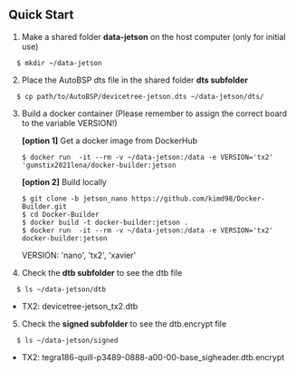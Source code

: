 ## Quick Start 
1. Make a shared folder **data-jetson** on the host computer (only for initial use)
```
  $ mkdir ~/data-jetson
```
2. Place the AutoBSP dts file in the shared folder **dts subfolder**
```
  $ cp path/to/AutoBSP/devicetree-jetson.dts ~/data-jetson/dts/
```
3. Build a docker container (Please remember to assign the correct board to the variable VERSION!)

   **[option 1]** Get a docker image from DockerHub
    ```
    $ docker run  -it --rm -v ~/data-jetson:/data -e VERSION='tx2' 'gumstix2021lena/docker-builder:jetson 
    ```

   **[option 2]** Build locally
    ```
    $ git clone -b jetson_nano https://github.com/kimd98/Docker-Builder.git
    $ cd Docker-Builder
    $ docker build -t docker-builder:jetson .
    $ docker run  -it --rm -v ~/data-jetson:/data -e VERSION='tx2' docker-builder:jetson
    ```
    
    VERSION: 'nano', 'tx2', 'xavier'

4. Check the **dtb subfolder** to see the dtb file
```
  $ ls ~/data-jetson/dtb
```
   - TX2: devicetree-jetson_tx2.dtb

5. Check the **signed subfolder** to see the dtb.encrypt file
```
  $ ls ~/data-jetson/signed
```
   - TX2: tegra186-quill-p3489-0888-a00-00-base_sigheader.dtb.encrypt
